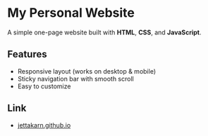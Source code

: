 # My Personal Website

A simple one-page website built with **HTML**, **CSS**, and **JavaScript**.

## Features
- Responsive layout (works on desktop & mobile)
- Sticky navigation bar with smooth scroll
- Easy to customize

## Link
- [jettakarn.github.io](https://jettakarn.github.io/)
